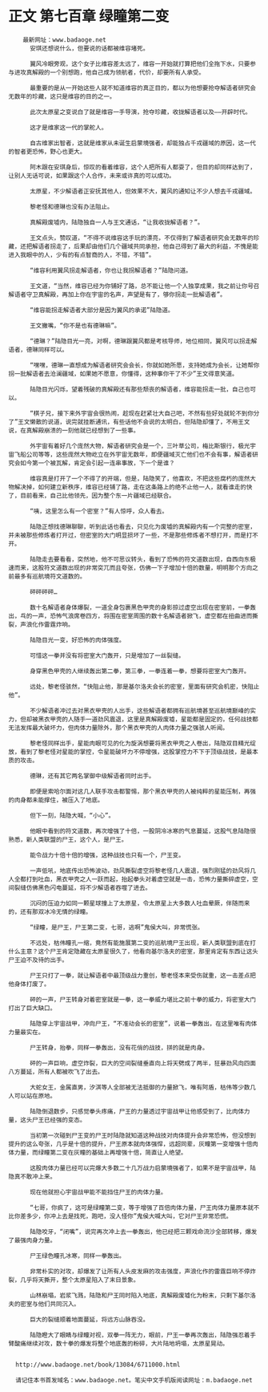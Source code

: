 # 正文 第七百章 绿瞳第二变
        最新网址：www.badaoge.net
          安琪还想说什么，但要说的话都被维容堵死。
      
          翼风冷眼旁观，这个女子比维容差太远了，维容一开始就打算把他们全拖下水，只要参与进攻真解殿的一个别想跑，他自己成为领航者，代价，却要所有人承受。
      
          最重要的是从一开始这些人就不知道维容的真正目的，都以为他想要抢夺解语者研究会无数年的珍藏，这只是维容的目的之一。
      
          此次太原星之变说白了就是维容一手导演，抢夺珍藏，收拢解语者以及——开辟时代。
      
          这才是维家这一代的掌舵人。
      
          自古维家出智者，这就是维家从未诞生启蒙境强者，却能独占千戎疆域的原因，这一代的智者更恐怖，野心也更大。
      
          阿木跟在安琪身后，惊叹的看着维容，这个人把所有人都耍了，但目的却同样达到了，让别人无话可说，如果跟这个人合作，未来或许真的可以成功。
      
          太原星，不少解语者正安抚其他人，但效果不大，翼风的通知让不少人想去千戎疆域。
      
          黎老怪和德琳也没有办法阻止。
      
          真解殿废墟内，陆隐独自一人与王文通话，“让我收拢解语者？”。
      
          王文点头，赞叹道，“不得不说维容这手玩的漂亮，不仅得到了解语者研究会无数年的珍藏，还把解语者拐走了，后果却由他们几个疆域共同承担，他自己得到了最大的利益，不愧是能进入我眼中的人，少有的有点智商的人，不错，不错”。
      
          “维容利用翼风拐走解语者，你也让我拐解语者？”陆隐问道。
      
          王文道，“当然，维容已经为你铺好了路，总不能让他一个人独享成果，我之前让你号召解语者守卫真解殿，再加上你在宇宙的名声，声望是有了，够你拐走一批解语者”。
      
          “维容能拐走解语者大部分是因为翼风的承诺”陆隐道。
      
          王文撇嘴，“你不是也有德琳嘛”。
      
          “德琳？”陆隐目光一亮，对啊，德琳跟翼风都是考核导师，地位相同，翼风可以拐走解语者，德琳同样可以。
      
          “嘿嘿，德琳一直想成为解语者研究会会长，你就如她所愿，支持她成为会长，让她帮你拐一批解语者去沧澜疆域，如果她不愿意，你懂得，这种事你干了不少”王文得意笑道。
      
          陆隐目光闪烁，望着残破的真解殿还有那些颓丧的解语者，维容能拐走一批，自己也可以。
      
          “棋子兄，接下来外宇宙会很热闹，趁现在赶紧壮大自己吧，不然有些好处就轮不到你分了”王文懒散的说道，说完就挂断通讯，有些话他不会说的太明白，但陆隐却懂了，不用王文说，在真解殿崩溃的一刻他就已经想到了一些事。
      
          外宇宙有着好几个庞然大物，解语者研究会是一个，三叶草公司，梅比斯银行，极光宇宙飞船公司等等，这些庞然大物屹立在外宇宙无数年，即便疆域灭亡他们也不会有事，解语者研究会如今第一个被瓦解，肯定会引起一连串事故，下一个是谁？
      
          维容真是打开了一个不得了的开端，但是，陆隐笑了，他喜欢，不把这些腐朽的庞然大物解决掉，如何建立新秩序，维容已经铺了路，走在这条路上的绝不止他一人，就看谁走的快了，目前看来，自己比他领先，因为整个东一片疆域已经联合。
      
          “咦，这里怎么有一个密室？”有人惊呼，众人看去。
      
          陆隐正想找德琳聊聊，听到此话也看去，只见化为废墟的真解殿内有一个完整的密室，并未被那些修炼者打开过，但密室的大门明显损坏了一些，不是那些修炼者不想打开，而是打不开。
      
          陆隐走去要看看，突然地，他不可思议转头，看到了恐怖的符文道数出现，自西向东极速而来，这股符文道数出现的非常突兀而且夸张，仿佛一下子增加十倍的数量，明明那个方向之前最多有巡航境符文道数的。
      
          砰砰砰砰…
      
          数十名解语者身体爆裂，一道全身包裹黑色甲壳的身影掠过虚空出现在密室前，一拳轰出，乓的一声，恐怖气浪席卷四方，将围在密室周围的数十名解语者掀飞，虚空都在扭曲进而撕裂，声浪化作雷霆炸响。
      
          陆隐目光一变，好恐怖的肉体强度。
      
          可惜这一拳并没有将密室大门轰开，只是增加了一丝裂缝。
      
          身穿黑色甲壳的人继续轰出第二拳，第三拳，一拳连着一拳，想要将密室大门轰开。
      
          远处，黎老怪骇然，“快阻止他，那是基尔洛夫会长的密室，里面有研究会机密，快阻止他”。
      
          不少解语者冲过去对黑衣甲壳的人出手，这些解语者都拥有巡航境甚至巡航境巅峰的实力，但却被黑衣甲壳的人随手一道劲风震退，这里是真解殿废墟，星能都是固定的，任何战技都无法发挥最大破坏力，但肉体力量除外，那个黑衣甲壳的人肉体力量之强骇人听闻。
      
          黎老怪同样出手，星能肉眼可见的化为旋涡想要将黑衣甲壳之人卷出，陆隐双目精光绽放，看到了黎老怪对星能的掌控，令星能破坏力不停增强，这股掌控力不下于顶级战技，是最本质的攻击。
      
          德琳，还有其它两名掌御中级解语者同时出手。
      
          即便是索哈尔面对这几人联手攻击都警惕，那个黑衣甲壳的人被纯粹的星能压制，再强的肉身都未能撑住，被压入了地底。
      
          但下一刻，陆隐大喊，“小心”。
      
          他眼中看到的符文道数，再次增强了十倍，一股阴冷冰寒的气息蔓延，这股气息陆隐很熟悉，新人类联盟的尸王，这个人，是尸王。
      
          能令战力十倍十倍的增强，这种战技也只有一个，尸王变。
      
          一声低吼，地底传出恐怖波动，劲风撕裂虚空将黎老怪几人震退，强烈刚猛的劲风将几人全都打到吐血，黑衣甲壳之人一跃而起，抬起拳头对着虚空就是一击，恐怖力量撕碎虚空，空间裂缝仿佛黑色闪电蔓延，将不少解语者吞噬了进去。
      
          沉闷的压迫力如同一颗星球撞上了太原星，令太原星上大多数人吐血晕厥，伴随而来的，还有那双冰冷无情的绿瞳。
      
          “绿瞳，是尸王，尸王第二变，七哥，逃啊”鬼侯大叫，非常慌张。
      
          不远处，枯伟瞳孔一缩，竟然有能施展第二变的巡航境尸王出现，新人类联盟到底在打什么主意？这个尸王肯定隐藏在太原星很久了，他看向基尔洛夫的密室，那里肯定有东西让这头尸王迫不及待的出手。
      
          尸王只打了一拳，就让解语者中最顶级战力重创，黎老怪本来受伤就重，这一击差点把他身体打废了。
      
          砰的一声，尸王转身对着密室就是一拳，这一拳威力堪比之前十拳的威力，将密室大门打出了巨大缺口。
      
          陆隐穿上宇宙战甲，冲向尸王，“不准动会长的密室”，说着一拳轰出，在这里唯有肉体力量最实在。
      
          尸王转身，抬拳，同样一拳轰出，没有花俏的战技，拼的就是肉身。
      
          砰的一声巨响，虚空炸裂，巨大的空间裂缝垂直向上将天劈成了两半，狂暴劲风向四面八方蔓延，所有人都被吹飞了出去。
      
          大蛇女王，金属直男，汐淇等人全部被无法抵御的力量掀飞，唯有阿盾，枯伟等少数几人可以站在原地。
      
          陆隐倒退数步，只感觉拳头疼痛，尸王的力量透过宇宙战甲让他感受到了，比肉体力量，这头尸王已经强的变态。
      
          当初第一次碰到尸王变的尸王时陆隐就知道这种战技对肉体提升会非常恐怖，但没想到提升的这么夸张，几乎是十倍的提升，尸王原本就肉体强悍，远超同辈，灰瞳第一变增强十倍肉体力量，而绿瞳第二变在灰瞳的基础上再增强十倍，简直让人绝望。
      
          这股肉体力量已经可以完爆大多数二十几万战力启蒙境强者了，如果不是宇宙战甲，陆隐真不敢冲上来。
      
          现在他就担心宇宙战甲能不能挡住尸王的肉体力量。
      
          “七哥，你疯了，这可是绿瞳第二变，等于增强了百倍肉体力量，尸王肉体力量原本就不比你差多少，你冲上去是找死，跑吧，没人怪你”鬼侯大喊大叫，它对尸王非常恐慌。
      
          陆隐咬牙，“闭嘴”，说完再次冲上去一拳轰出，他已经把三颗戏命流沙全部转移，爆发了最强肉身力量。
      
          尸王绿色瞳孔冰寒，同样一拳轰出。
      
          非常朴实的对攻，却爆发了让所有人头皮发麻的攻击强度，声浪化作的雷霆巨响不停炸裂，几乎将天撕开，整个太原星陷入了末日景象。
      
          山林崩塌，岩浆飞溅，陆隐和尸王同时陷入地底，真解殿废墟化为粉末，只剩下基尔洛夫的密室与他们共同沉入。
      
          巨大的裂缝顺着地面蔓延，将远方山脉吞没。
      
          陆隐瞪大了眼睛与绿瞳对视，双拳一阵无力，眼前，尸王一拳再次轰出，陆隐强忍着手臂酸痛继续对攻，数十拳的爆发将整个地底轰的粉碎，大片陆地坍塌，太原星晃动。
      
      
      http://www.badaoge.net/book/13084/6711000.html
      
      请记住本书首发域名：www.badaoge.net。笔尖中文手机版阅读网址：m.badaoge.net
